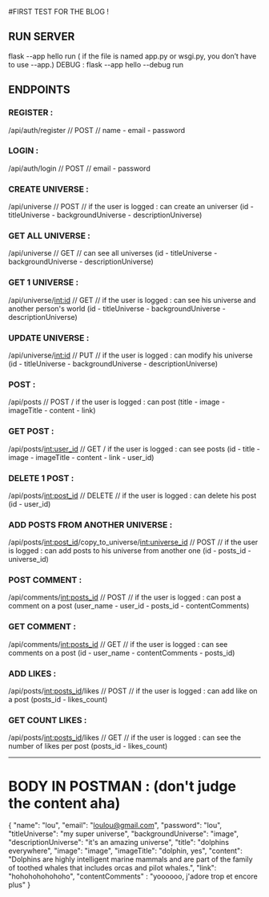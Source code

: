 #FIRST TEST FOR THE BLOG !

## RUN SERVER 
flask --app hello run
( if the file is named app.py or wsgi.py, you don’t have to use --app.)
DEBUG : flask --app hello --debug run

## ENDPOINTS 

### REGISTER : 

/api/auth/register // POST // name - email - password

### LOGIN : 

/api/auth/login // POST // email - password

### CREATE UNIVERSE :

/api/universe // POST // if the user is logged : can create an universer (id - titleUniverse - backgroundUniverse - descriptionUniverse)

### GET ALL UNIVERSE :

/api/universe // GET // can see all universes (id - titleUniverse - backgroundUniverse - descriptionUniverse)

### GET 1 UNIVERSE :

/api/universe/<int:id> // GET // if the user is logged : can see his universe and another person's world (id - titleUniverse - backgroundUniverse - descriptionUniverse)

### UPDATE UNIVERSE :

/api/universe/<int:id> // PUT // if the user is logged : can modify his universe (id - titleUniverse - backgroundUniverse - descriptionUniverse)

### POST :

/api/posts // POST / if the user is logged : can post (title - image - imageTitle - content - link)

### GET POST :

/api/posts/<int:user_id> // GET / if the user is logged : can see posts (id - title - image - imageTitle - content - link - user_id) 

### DELETE 1 POST :

/api/posts/<int:post_id> // DELETE // if the user is logged : can delete his post (id - user_id)

### ADD POSTS FROM ANOTHER UNIVERSE : 

/api/posts/<int:post_id>/copy_to_universe/<int:universe_id> // POST // if the user is logged : can add posts to his universe from another one (id - posts_id - universe_id) 

### POST COMMENT :

/api/comments/<int:posts_id> // POST // if the user is logged : can post a comment on a post (user_name - user_id - posts_id - contentComments)

### GET COMMENT :

/api/comments/<int:posts_id> // GET // if the user is logged : can see comments on a post (id - user_name - contentComments - posts_id)

### ADD LIKES :

/api/posts/<int:posts_id>/likes // POST // if the user is logged : can add like on a post (posts_id - likes_count)

### GET COUNT LIKES :

/api/posts/<int:posts_id>/likes // GET // if the user is logged : can see the number of likes per post (posts_id - likes_count)

________________________________________________

# BODY IN POSTMAN : (don't judge the content aha)

{
    "name": "lou",
    "email": "loulou@gmail.com",
    "password": "lou",
    "titleUniverse": "my super universe",
    "backgroundUniverse": "image",
    "descriptionUniverse": "it's an amazing universe",
    "title": "dolphins everywhere",
    "image": "image",
    "imageTitle": "dolphin, yes",
    "content": "Dolphins are highly intelligent marine mammals and are part of the family of toothed whales that includes orcas and pilot whales.",
    "link": "hohohohohohoho",
    "contentComments" : "yoooooo, j'adore trop et encore plus"
}








